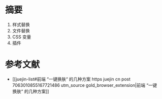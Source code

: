 # 摘要

1. 样式替换
2. 文件替换
3. CSS 变量
4. 插件

# 参考文献

- [[juejin-list#前端 “一键换肤“ 的几种方案 https juejin cn post 7063010855167721486 utm_source gold_browser_extension|前端 “一键换肤“ 的几种方案]]

